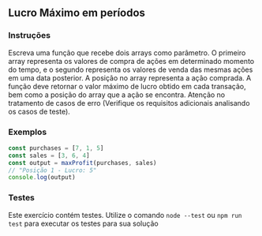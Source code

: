 ## Lucro Máximo em períodos

### Instruções

Escreva uma função que recebe dois arrays como parâmetro. O primeiro array representa os valores de compra de ações em determinado momento do tempo, e o segundo representa os valores de venda das mesmas ações em uma data posterior. A posição no array representa a ação comprada. A função deve retornar o valor máximo de lucro obtido em cada transação, bem como a posição do array que a ação se encontra. Atenção no tratamento de casos de erro (Verifique os requisitos adicionais analisando os casos de teste).

### Exemplos

```javascript
const purchases = [7, 1, 5]
const sales = [3, 6, 4]
const output = maxProfit(purchases, sales)
// "Posição 1 - Lucro: 5"
console.log(output)
```

### Testes

Este exercício contém testes. Utilize o comando `node --test` ou `npm run test` para executar os testes para sua solução
